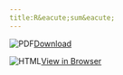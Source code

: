```yaml
---
title:R&eacute;sum&eacute;
---
```


![PDF]($root/content/icons/pdf.png "PDF")[Download](b.m.luchen.resume.pdf)

![HTML]($root/content/icons/html.png "HTML")[View in Browser](b.m.luchen.resume.html)


